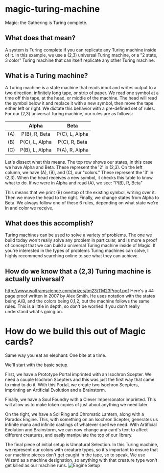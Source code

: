 # magic-turing-machine
Magic: the Gathering is Turing complete.

## What does that mean? 
A system is Turing complete if you can replicate any Turing machine inside of it. In this example, we use a (2,3) universal Turing machine, or a "2 state, 3 color" Turing machine that can itself replicate any other Turing machine.

## What is a Turing machine?
A Turing machine is a state machine that reads input and writes output to a two direction, infinitely long tape, or strip of paper. We read one symbol at a time off this tape, at the head, or middle of the machine. The head will read the symbol below it and replace it with a new symbol, then move the tape either left or right. We dictate this behavior with a pre-defined set of rules. For our (2,3) universal Turing machine, our rules are as follows:

| | Alpha | Beta |
| :---: | :---: | :---: |
| (A) | P(B), R, Beta | P(C), L, Alpha |
| (B) | P(C), L, Alpha | P(C), R, Beta |
| (C) | P(B), L, Alpha | P(A), R, Alpha |

Let's dissect what this means. The top row shows our states, in this case we have Alpha and Beta. These represent the '2' in (2,3). On the left column, we have (A), (B), and (C), our "colors." These represent the '3' in (2,3). When the head receives a new symbol, it checks this table to know what to do. If we were in Alpha and read (A), we see: "P(B), R, Beta"

This means that we print (B) overtop of the existing symbol, writing over it. Then we move the head to the right. Finally, we change states from Alpha to Beta. We always follow one of these 6 rules, depending on what state we're in and color we receive.

## What does this accomplish?
Turing machines can be used to solve a variety of problems. The one we build today won't really solve any problem in particular, and is more a proof of concept that we can build a universal Turing machine inside of Magic. If you're interested in the types of problems Turing machines can solve, I highly recommend searching online to see what they can achieve.

## How do we know that a (2,3) Turing machine is actually universal?
http://www.wolframscience.com/prizes/tm23/TM23Proof.pdf
Here's a 44 page proof written in 2007 by Alex Smith. He uses notation with the states being A/B, and the colors being 0,1,2, but the machine follows the same rules. This is a little in depth, so don't be worried if you don't really understand what's going on.

# How do we build this out of Magic cards?
Same way you eat an elephant: One bite at a time.

We'll start with the basic setup.

First, we have a Prototype Portal imprinted with an Isochron Scepter. We need a couple Isochron Scepters and this was just the first way that came to mind to do it. With this Portal, we create two Isochron Scepters, imprinting an Artificial Evolution and a Brainstorm.

Finally, we have a Soul Foundry with a Clever Impersonator imprinted. This will allow us to make token copies of just about anything we need later.

On the right, we have a Sol Ring and Chromatic Lantern, along with a Paradox Engine. This, with something on an Isochron Scepter, generates us infinite mana and infinite castings of whatever spell we need. With Artificial Evolution and Brainstorm, we can now change any card's text to affect different creatures, and easily manipulate the top of our library.

The final piece of initial setup is Unnatural Selection. In this Turing machine, we represent our colors with creature types, so it's important to ensure that our machine pieces don't get caught in the tape, so to speak. We use Wizard as a machine designation, so anything with that creature type won't get killed as our machine runs.
![Engine Setup](https://github.com/mouseexe/magic-turing-machine/blob/master/Engine%20Setup.png)


